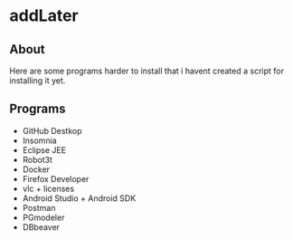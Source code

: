 # addLater

## About

  Here are some programs harder to install that i havent created a script for installing it yet.
  
## Programs

- GitHub Destkop
- Insomnia
- Eclipse JEE
- Robot3t
- Docker
- Firefox Developer
- vlc + licenses
- Android Studio + Android SDK
- Postman
- PGmodeler
- DBbeaver
